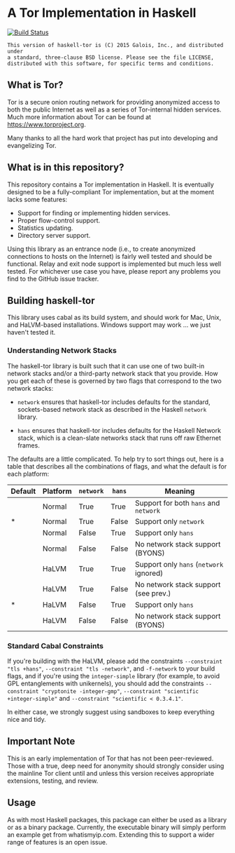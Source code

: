 # A Tor Implementation in Haskell

[![Build Status](https://secure.travis-ci.org/GaloisInc/haskell-tor.svg?branch=master)](http://travis-ci.org/GaloisInc/haskell-tor)

    This version of haskell-tor is (C) 2015 Galois, Inc., and distributed under
    a standard, three-clause BSD license. Please see the file LICENSE,
    distributed with this software, for specific terms and conditions.

## What is Tor?

Tor is a secure onion routing network for providing anonymized access to both
the public Internet as well as a series of Tor-internal hidden services. Much
more information about Tor can be found at https://www.torproject.org.

Many thanks to all the hard work that project has put into developing and
evangelizing Tor.

## What is in this repository?

This repository contains a Tor implementation in Haskell. It is eventually
designed to be a fully-compliant Tor implementation, but at the moment lacks
some features:

  * Support for finding or implementing hidden services.
  * Proper flow-control support.
  * Statistics updating.
  * Directory server support.

Using this library as an entrance node (i.e., to create anonymized connections
to hosts on the Internet) is fairly well tested and should be functional. Relay
and exit node support is implemented but much less well tested. For whichever
use case you have, please report any problems you find to the GitHub issue
tracker.

## Building haskell-tor

This library uses cabal as its build system, and should work for Mac, Unix, and
HaLVM-based installations. Windows support may work ... we just haven't tested
it.

### Understanding Network Stacks

The haskell-tor library is built such that it can use one of two built-in
network stacks and/or a third-party network stack that you provide. How you get
each of these is governed by two flags that correspond to the two network
stacks:

  * `network` ensures that haskell-tor includes defaults for the standard,
    sockets-based network stack as described in the Haskell `network` library.

  * `hans` ensures that haskell-tor includes defaults for the Haskell
    Network stack, which is a clean-slate networks stack that runs off raw
    Ethernet frames.

The defaults are a little complicated. To help try to sort things out, here is a
table that describes all the combinations of flags, and what the default is for
each platform:

| Default | Platform | `network` | `hans` | Meaning                                 |
|---------|----------|-----------|--------|-----------------------------------------|
|         | Normal   | True      | True   | Support for both `hans` and `network`   |
|   *     | Normal   | True      | False  | Support only `network`                  |
|         | Normal   | False     | True   | Support only `hans`                     |
|         | Normal   | False     | False  | No network stack support (BYONS)        |
|         | HaLVM    | True      | True   | Support only `hans` (`network` ignored) |
|         | HaLVM    | True      | False  | No network stack support (see prev.)    |
|   *     | HaLVM    | False     | True   | Support only `hans`                     |
|         | HaLVM    | False     | False  | No network stack support (BYONS)        |

### Standard Cabal Constraints

If you're building with the HaLVM, please add the constraints `--constraint "tls
+hans"`, `--constraint "tls -network"`, and `-f-network` to your build flags,
and if you're using the `integer-simple` library (for example, to avoid GPL
entanglements with unikernels), you should add the constraints `--constraint
"cryptonite -integer-gmp"`, `--constraint "scientific +integer-simple"` and
`--constraint "scientific < 0.3.4.1"`.

In either case, we strongly suggest using sandboxes to keep everything nice and
tidy.

## Important Note

This is an early implementation of Tor that has not been peer-reviewed. Those
with a true, deep need for anonymity should strongly consider using the mainline
Tor client until and unless this version receives appropriate extensions,
testing, and review.

## Usage

As with most Haskell packages, this package can either be used as a library or
as a binary package. Currently, the executable binary will simply perform an
example get from whatismyip.com. Extending this to support a wider range of
features is an open issue.
